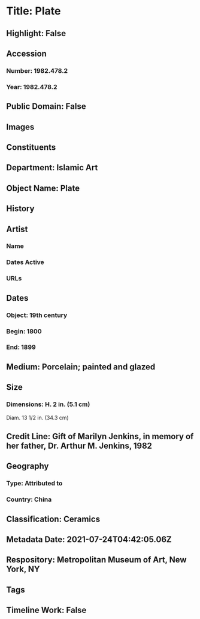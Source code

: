 # Title: Plate
## Highlight: False
## Accession
### Number: 1982.478.2
### Year: 1982.478.2
## Public Domain: False
## Images
## Constituents
## Department: Islamic Art
## Object Name: Plate
## History
## Artist
### Name
### Dates Active
### URLs
## Dates
### Object: 19th century
### Begin: 1800
### End: 1899
## Medium: Porcelain; painted and glazed
## Size
### Dimensions: H. 2 in. (5.1 cm)
Diam. 13 1/2 in. (34.3 cm)
## Credit Line: Gift of Marilyn Jenkins, in memory of her father, Dr.  Arthur M. Jenkins, 1982
## Geography
### Type: Attributed to
### Country: China
## Classification: Ceramics
## Metadata Date: 2021-07-24T04:42:05.06Z
## Respository: Metropolitan Museum of Art, New York, NY
## Tags
## Timeline Work: False